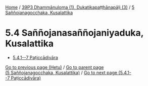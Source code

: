 
[Home](/) / [39P3 Dhammānuloma (1), Dukatikapaṭṭhānapāḷi (3)](../../39P3.md) / [5 Saññojanagocchaka, Kusalattika](../5.md)

# 5.4 Saññojanasaññojaniyaduka, Kusalattika

* [5.4.1--7 Paṭiccādivāra](5.4/5.4.1--7.md)

[Go to previous page (Hetu)](5.3/5.3.2/Hetu.md) / [Go to parent page (5 Saññojanagocchaka, Kusalattika)](../5.md) / [Go to next page (5.4.1--7 Paṭiccādivāra)](5.4/5.4.1--7.md)


